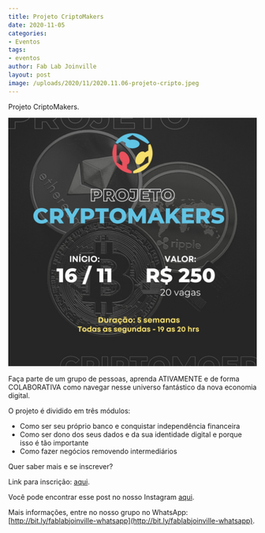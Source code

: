 ```yaml
---
title: Projeto CriptoMakers
date: 2020-11-05
categories:
- Eventos
tags:
- eventos
author: Fab Lab Joinville
layout: post
image: /uploads/2020/11/2020.11.06-projeto-cripto.jpeg
---
```


Projeto CriptoMakers.

![/uploads/2020/11/2020.11.06-projeto-cripto.jpeg](/uploads/2020/11/2020.11.06-projeto-cripto.jpeg)

Faça parte de um grupo de pessoas, aprenda ATIVAMENTE e de forma COLABORATIVA como navegar nesse universo fantástico da nova economia digital.

O projeto é dividido em três módulos:
- Como ser seu próprio banco e conquistar independência financeira
- Como ser dono dos seus dados e da sua identidade digital e porque isso é tão importante
- Como fazer negócios removendo intermediários

Quer saber mais e se inscrever? 

Link para inscrição: [aqui](https://linktr.ee/fablabjoinville).

Você pode encontrar esse post no nosso Instagram [aqui](https://www.instagram.com/p/CHLjbyZr6U2/).

Mais informações, entre no nosso grupo no WhatsApp: [http://bit.ly/fablabjoinville-whatsapp](http://bit.ly/fablabjoinville-whatsapp).
